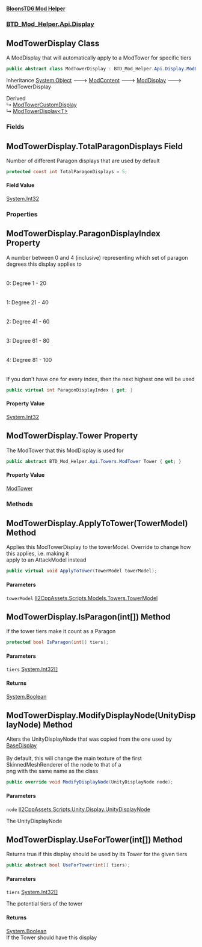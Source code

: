 #### [BloonsTD6 Mod Helper](README.md 'README')
### [BTD_Mod_Helper.Api.Display](README.md#BTD_Mod_Helper.Api.Display 'BTD_Mod_Helper.Api.Display')

## ModTowerDisplay Class

A ModDisplay that will automatically apply to a ModTower for specific tiers

```csharp
public abstract class ModTowerDisplay : BTD_Mod_Helper.Api.Display.ModDisplay
```

Inheritance [System.Object](https://docs.microsoft.com/en-us/dotnet/api/System.Object 'System.Object') &#129106; [ModContent](BTD_Mod_Helper.Api.ModContent.md 'BTD_Mod_Helper.Api.ModContent') &#129106; [ModDisplay](BTD_Mod_Helper.Api.Display.ModDisplay.md 'BTD_Mod_Helper.Api.Display.ModDisplay') &#129106; ModTowerDisplay

Derived  
&#8627; [ModTowerCustomDisplay](BTD_Mod_Helper.Api.Display.ModTowerCustomDisplay.md 'BTD_Mod_Helper.Api.Display.ModTowerCustomDisplay')  
&#8627; [ModTowerDisplay&lt;T&gt;](BTD_Mod_Helper.Api.Display.ModTowerDisplay_T_.md 'BTD_Mod_Helper.Api.Display.ModTowerDisplay<T>')
### Fields

<a name='BTD_Mod_Helper.Api.Display.ModTowerDisplay.TotalParagonDisplays'></a>

## ModTowerDisplay.TotalParagonDisplays Field

Number of different Paragon displays that are used by default

```csharp
protected const int TotalParagonDisplays = 5;
```

#### Field Value
[System.Int32](https://docs.microsoft.com/en-us/dotnet/api/System.Int32 'System.Int32')
### Properties

<a name='BTD_Mod_Helper.Api.Display.ModTowerDisplay.ParagonDisplayIndex'></a>

## ModTowerDisplay.ParagonDisplayIndex Property

A number between 0 and 4 (inclusive) representing which set of paragon degrees this display applies to  
<br/>  
0: Degree 1 - 20  
<br/>  
1: Degree 21 - 40  
<br/>  
2: Degree 41 - 60  
<br/>  
3: Degree 61 - 80  
<br/>  
4: Degree 81 - 100  
<br/>  
If you don't have one for every index, then the next highest one will be used

```csharp
public virtual int ParagonDisplayIndex { get; }
```

#### Property Value
[System.Int32](https://docs.microsoft.com/en-us/dotnet/api/System.Int32 'System.Int32')

<a name='BTD_Mod_Helper.Api.Display.ModTowerDisplay.Tower'></a>

## ModTowerDisplay.Tower Property

The ModTower that this ModDisplay is used for

```csharp
public abstract BTD_Mod_Helper.Api.Towers.ModTower Tower { get; }
```

#### Property Value
[ModTower](BTD_Mod_Helper.Api.Towers.ModTower.md 'BTD_Mod_Helper.Api.Towers.ModTower')
### Methods

<a name='BTD_Mod_Helper.Api.Display.ModTowerDisplay.ApplyToTower(TowerModel)'></a>

## ModTowerDisplay.ApplyToTower(TowerModel) Method

Applies this ModTowerDisplay to the towerModel. Override to change how this applies, i.e. making it  
apply to an AttackModel instead

```csharp
public virtual void ApplyToTower(TowerModel towerModel);
```
#### Parameters

<a name='BTD_Mod_Helper.Api.Display.ModTowerDisplay.ApplyToTower(TowerModel).towerModel'></a>

`towerModel` [Il2CppAssets.Scripts.Models.Towers.TowerModel](https://docs.microsoft.com/en-us/dotnet/api/Il2CppAssets.Scripts.Models.Towers.TowerModel 'Il2CppAssets.Scripts.Models.Towers.TowerModel')

<a name='BTD_Mod_Helper.Api.Display.ModTowerDisplay.IsParagon(int[])'></a>

## ModTowerDisplay.IsParagon(int[]) Method

If the tower tiers make it count as a Paragon

```csharp
protected bool IsParagon(int[] tiers);
```
#### Parameters

<a name='BTD_Mod_Helper.Api.Display.ModTowerDisplay.IsParagon(int[]).tiers'></a>

`tiers` [System.Int32](https://docs.microsoft.com/en-us/dotnet/api/System.Int32 'System.Int32')[[]](https://docs.microsoft.com/en-us/dotnet/api/System.Array 'System.Array')

#### Returns
[System.Boolean](https://docs.microsoft.com/en-us/dotnet/api/System.Boolean 'System.Boolean')

<a name='BTD_Mod_Helper.Api.Display.ModTowerDisplay.ModifyDisplayNode(UnityDisplayNode)'></a>

## ModTowerDisplay.ModifyDisplayNode(UnityDisplayNode) Method

Alters the UnityDisplayNode that was copied from the one used by [BaseDisplay](BTD_Mod_Helper.Api.Display.ModDisplay.md#BTD_Mod_Helper.Api.Display.ModDisplay.BaseDisplay 'BTD_Mod_Helper.Api.Display.ModDisplay.BaseDisplay')<br/>  
By default, this will change the main texture of the first SkinnedMeshRenderer of the node to that of a  
png with the same name as the class

```csharp
public override void ModifyDisplayNode(UnityDisplayNode node);
```
#### Parameters

<a name='BTD_Mod_Helper.Api.Display.ModTowerDisplay.ModifyDisplayNode(UnityDisplayNode).node'></a>

`node` [Il2CppAssets.Scripts.Unity.Display.UnityDisplayNode](https://docs.microsoft.com/en-us/dotnet/api/Il2CppAssets.Scripts.Unity.Display.UnityDisplayNode 'Il2CppAssets.Scripts.Unity.Display.UnityDisplayNode')

The UnityDisplayNode

<a name='BTD_Mod_Helper.Api.Display.ModTowerDisplay.UseForTower(int[])'></a>

## ModTowerDisplay.UseForTower(int[]) Method

Returns true if this display should be used by its Tower for the given tiers

```csharp
public abstract bool UseForTower(int[] tiers);
```
#### Parameters

<a name='BTD_Mod_Helper.Api.Display.ModTowerDisplay.UseForTower(int[]).tiers'></a>

`tiers` [System.Int32](https://docs.microsoft.com/en-us/dotnet/api/System.Int32 'System.Int32')[[]](https://docs.microsoft.com/en-us/dotnet/api/System.Array 'System.Array')

The potential tiers of the tower

#### Returns
[System.Boolean](https://docs.microsoft.com/en-us/dotnet/api/System.Boolean 'System.Boolean')  
If the Tower should have this display